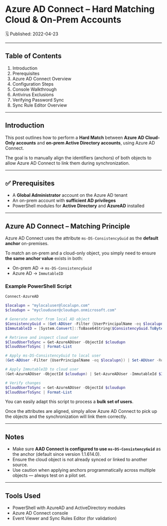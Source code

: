 # Azure AD Connect – Hard Matching Cloud & On-Prem Accounts  
🗓️ Published: 2022-04-23  

---

## Table of Contents

1. Introduction  
2. Prerequisites  
3. Azure AD Connect Overview  
4. Configuration Steps  
5. Console Walkthrough  
6. Antivirus Exclusions  
7. Verifying Password Sync  
8. Sync Rule Editor Overview  

---

## Introduction

This post outlines how to perform a **Hard Match** between **Azure AD Cloud-Only accounts** and **on-prem Active Directory accounts**, using Azure AD Connect.

The goal is to manually align the identifiers (anchors) of both objects to allow Azure AD Connect to link them during synchronization.

---

## ✅ Prerequisites

- A **Global Administrator** account on the Azure AD tenant  
- An on-prem account with **sufficient AD privileges**  
- PowerShell modules for **Active Directory** and **AzureAD** installed

---

## Azure AD Connect – Matching Principle

Azure AD Connect uses the attribute `ms-DS-ConsistencyGuid` as the **default anchor** on-premises.

To match an on-prem and a cloud-only object, you simply need to ensure **the same anchor value** exists in both:

- On-prem AD → `ms-DS-ConsistencyGuid`  
- Azure AD → `ImmutableID`

### Example PowerShell Script

```powershell
Connect-AzureAD

$localupn = "mylocaluser@localupn.com"
$cloudupn = "myclouduser@cloudupn.onmicrosoft.com"

# Generate anchor from local AD object
$ConsistencyGuid = (Get-ADUser -Filter {UserPrincipalName -eq $localupn}).ObjectGUID
$ImmutableID = [System.Convert]::ToBase64String($ConsistencyGuid.ToByteArray())

# Retrieve and inspect cloud user
$CloudUserToSync = Get-AzureADUser -ObjectId $cloudupn
$CloudUserToSync | Format-List

# Apply ms-DS-ConsistencyGuid to local user
(Get-ADUser -Filter {UserPrincipalName -eq $localupn}) | Set-ADUser -Replace @{ 'ms-DS-ConsistencyGUID' = $ConsistencyGuid }

# Apply ImmutableID to cloud user
(Get-AzureADUser -ObjectId $cloudupn) | Set-AzureADUser -ImmutableId $ImmutableID

# Verify changes
$CloudUserToSync = Get-AzureADUser -ObjectId $cloudupn
$CloudUserToSync | Format-List
```

You can easily adapt this script to process a **bulk set of users**.

Once the attributes are aligned, simply allow Azure AD Connect to pick up the objects and the synchronization will link them correctly.

---

## Notes

- Make sure **AAD Connect is configured to use `ms-DS-ConsistencyGuid`** as the anchor (default since version 1.1.614.0).  
- Ensure the cloud object is not already synced or linked to another source.  
- Use caution when applying anchors programmatically across multiple objects — always test on a pilot set.

---

## Tools Used

- PowerShell with AzureAD and ActiveDirectory modules  
- Azure AD Connect console  
- Event Viewer and Sync Rules Editor (for validation)
